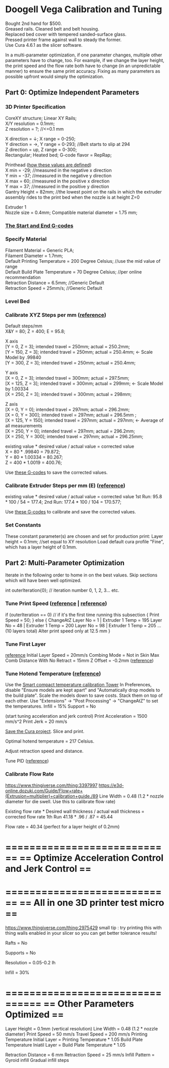 

# Doogell Vega Calibration and Tuning

Bought 2nd hand for $500.   
Greased rails. Cleaned belt and belt housing.  
Replaced bed cover with tempered sanded-surface glass.  
Pressed printer frame against wall to steady the former.  
Use Cura 4.6.1 as the slicer software.  
  
In a multi-parameter optimization, if one parameter changes, multiple other parameters have to change, too. For example, if we change the layer height, the print speed and the flow rate both have to change (in an unpredictable manner) to ensure the same print accuracy. Fixing as many parameters as possible upfront would simply the optimization.

## Part 0: Optimize Independent Parameters

### 3D Printer Specification  
CoreXY structure; Linear XY Rails;  
X/Y resolution = 0.1mm;  
Z resolution = ?; //<=0.1 mm  

X direction = ↓; X range = 0-250;  
Y direction = →, Y range = 0-293; //Belt starts to slip at 294  
Z direction = up, Z range = 0-300;  
Rectangular; Heated bed; G-code flavor = RepRap;  
  
Printhead ([how these values are defined](https://community.ultimaker.com/topic/18484-printhead-settings/))  
X min = -29; //measured in the negative x direction  
Y min = -37; //measured in the negative y direction  
X max = 60; //measured in the positive x direction  
Y max = 37; //measured in the positive y direction  
Gantry Height = 82mm; //the lowest point on the rails in which the extruder assembly rides to the print bed when the nozzle is at height Z=0  
  
Extruder 1  
Nozzle size = 0.4mm; Compatible material diameter = 1.75 mm;  
  
### [The Start and End G-codes](StartAndEndG-code.txt)  
  
### Specify Material  
Filament Material = Generic PLA;  
Filament Diameter = 1.7mm;  
Default Printing Temperature = 200 Degree Celsius; //use the mid value of range  
Default Build Plate Temperature = 70 Degree Celsius; //per online recommendation  
Retraction Distance = 6.5mm; //Generic Default  
Retraction Speed = 25mm/s; //Generic Default  
  
### Level Bed  
  
### Calibrate XYZ Steps per mm ([reference](https://www.youtube.com/watch?v=W4CsD5lRvHY&feature=emb_logo))  
  
Default steps/mm  
X&Y = 80; Z = 400; E = 95.8;  
  
X axis  
[Y = 0, Z = 3]; intended travel = 250mm; actual = 250.2mm;  
[Y = 150, Z = 3]; intended travel = 250mm; actual = 250.4mm; <- Scale Model by .99840  
[Y = 300, Z = 3]; intended travel = 250mm; actual = 250.4mm;  
  
Y axis  
[X = 0, Z = 3]; intended travel = 300mm; actual = 297.5mm;  
[X = 125, Z = 3]; intended travel = 300mm; actual = 299mm; <- Scale Model by 1.00334  
[X = 250, Z = 3]; intended travel = 300mm; actual = 298mm;  
  
Z axis  
[X = 0, Y = 0]; intended travel = 297mm; actual = 296.2mm;  
[X = 0, Y = 300]; intended travel = 297mm; actual = 296.5mm ;  
[X = 125, Y = 150]; intended travel = 297mm; actual = 297mm; <- Average of all measurements  
[X = 250, Y = 0]; intended travel = 297mm; actual = 296.2mm;  
[X = 250, Y = 300]; intended travel = 297mm; actual = 296.25mm;  
  
existing value * desired value / actual value = corrected value  
X = 80 * .99840 = 79.872;  
Y = 80 * 1.00334 = 80.267;  
Z = 400 * 1.0019 = 400.76;  

Use [these G-codes](CalibrateXYZStepsPerMm.gcode) to save the corrected values.

### Calibrate Extruder Steps per mm (E) ([reference](https://mattshub.com/blog/2017/04/19/extruder-calibration))
existing value * desired value / actual value = corrected value
1st Run: 95.8 * 100 / 54 = 177.4;
2nd Run: 177.4 * 100 / 104 = 170.577;

Use [these G-codes](CalibrateExtruderStepsPerMm.gcode) to calibrate and save the corrected values.

### Set Constants
These constant parameter(s) are chosen and set for production print:
Layer height = 0.1mm; //set equal to XY resolution
Load default cura profile "Fine", which has a layer height of 0.1mm.




## Part 2: Multi-Parameter Optimization

Iterate in the following order to home in on the best values. Skip sections which will have been well optimized.

int outerIteration{0};  // iteration number 0, 1, 2, 3... etc.
### Tune Print Speed ([reference](https://all3dp.com/2/3d-printing-speed-optimal-settings/) | [reference](https://www.thingiverse.com/thing:1586548))
if (outerIteration == 0) // if it's the first time running this subsection
{
    Print Speed = 50;
}
else
{
	ChangeAtZ
	Layer No = 1  | Extruder 1 Temp = 195 
	Layer No = 48 | Extruder 1 Temp = 200
	Layer No = 98 | Extruder 1 Temp = 205
	... (10 layers total)
	Alter print speed only at 12.5 mm
}

### Tune First Layer 
[reference](https://www.youtube.com/watch?v=pAFDEn3wGYo)
Initial Layer Speed = 20mm/s
Combing Mode = Not in Skin
Max Comb Distance With No Retract = 15mm
Z Offset = -0.2mm ([reference](https://all3dp.com/2/cura-z-offset-simply-explained/))

### Tune Hotend Temperature ([reference](https://e3d-online.dozuki.com/Guide/Calibrating+Printing+temperature/91))
Use the [Smart compact temperature calibration Tower](https://www.thingiverse.com/thing:2729076)
In Preferences, disable "Ensure models are kept apart" and "Automatically drop models to the build plate".
Scale the models down to save costs. Stack them on top of each other. Use "Extensions" -> "Post Processing" -> "ChangeAtZ" to set the temperatures.
Infill = 15%
Support = No

(start tuning acceleration and jerk control)
Print Acceleration = 1500 mm/s^2 
Print Jerk = 20 mm/s

[Save the Cura project](CFFFP_SmartTemperatureTower_195-230.3mf).
Slice and print.


Optimal hotend temperature = 217 Celsius.

Adjust retraction speed and distance.

Tune PID ([reference](https://www.3dhubs.com/talk/t/howto-calibrate-tune-and-fine-tune-your-printer-and-filament/5695))






### Calibrate Flow Rate 
https://www.thingiverse.com/thing:3397997
https://e3d-online.dozuki.com/Guide/Flow+rate+(Extrusion+multiplier)+calibration+guide./89
Line Width = 0.48 (1.2 * nozzle diameter for die swell. Use this to calibrate flow rate)

Existing flow rate * Desired wall thickness / actual wall thickness = corrected flow rate
1th Run
41.18 * .96 / .87 = 45.44

Flow rate = 40.34 (perfect for a layer height of 0.2mm)





============================
== Optimize Acceleration Control and Jerk Control ==
============================



============================
== All in one 3D printer test micro ==
============================
https://www.thingiverse.com/thing:2975429
small tip : try printing this with thing walls enabled in your slicer so you can get better tolerance results!

Rafts =
No

Supports =
No

Resolution =
0.05-0.2 lh

Infill =
30%



================================
== Other Parameters Optimized ==
================================
Layer Height = 0.1mm (vertical resolution)
Line Width = 0.48 (1.2 * nozzle diameter)
Print Speed = 50 mm/s
Travel Speed = 200 mm/s
Printing Temperature Initial Layer = Printing Temperature * 1.05
Build Plate Temperature Iniatil Layer = Build Plate Temperature * 1.05


Retraction Distance = 6 mm
Retraction Speed = 25 mm/s
Infill Pattern = Gyroid infill
Gradual infill steps